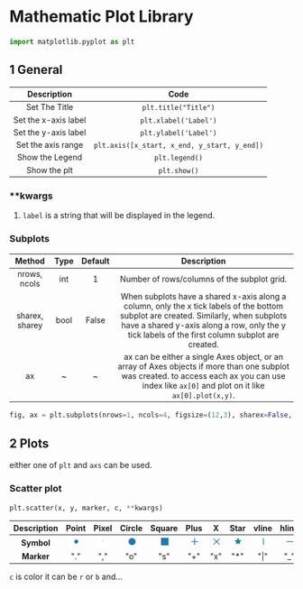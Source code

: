 # Mathematic Plot Library

```python
import matplotlib.pyplot as plt
```


## 1 General 

| **Description** | **Code** |
|:---------------:|:--------:|
| Set The Title | `plt.title("Title")` |
| Set the x-axis label | `plt.xlabel('Label')` |
| Set the y-axis label | `plt.ylabel('Label')` |
| Set the axis range | `plt.axis([x_start, x_end, y_start, y_end])` |
| Show the Legend | `plt.legend()` |
| Show the plt | `plt.show()` |

### **kwargs
1. `label` is a string that will be displayed in the legend.


### Subplots

| **Method** | **Type** | **Default** | **Description** |
|:----------:|:--------:|:-----------:|:---------------:|
| nrows, ncols | int | 1 | Number of rows/columns of the subplot grid. |
| sharex, sharey | bool | False | When subplots have a shared x-axis along a column, only the x tick labels of the bottom subplot are created. Similarly, when subplots have a shared y-axis along a row, only the y tick labels of the first column subplot are created. |
| ax | ~ | ~ | ax can be either a single Axes object, or an array of Axes objects if more than one subplot was created. to access each ax you can use index like `ax[0]` and plot on it like `ax[0].plot(x,y)`. |



```python
fig, ax = plt.subplots(nrows=1, ncols=4, figsize=(12,3), sharex=False, sharey=True)
```


## 2 Plots

either one of `plt` and `axs` can be used.

### Scatter plot

```python
plt.scatter(x, y, marker, c, **kwargs)
```

| **Description** | Point | Pixel | Circle | Square | Plus | X | Star | vline | hline | Up | Down |
|:---------------:|:--:|:--:|:--:|:--:|:--:|:--:|:--:|:--:|:--:|:--:|:--:|
| **Symbol** | ![alt text](image.png) | ![alt text](image-1.png)| ![alt text](image-2.png) | ![alt text](image-10.png) | ![alt text](image-3.png) | ![alt text](image-4.png) | ![alt text](image-9.png) | ![alt text](image-5.png) | ![alt text](image-6.png) | ![alt text](image-7.png) | ![alt text](image-8.png) |
| **Marker** | "." | "," | "o" | "s" | "+" | "x" | "*" | "\|" | "_" | "^" | "v" |

`c` is color it can be `r` or `b` and...



